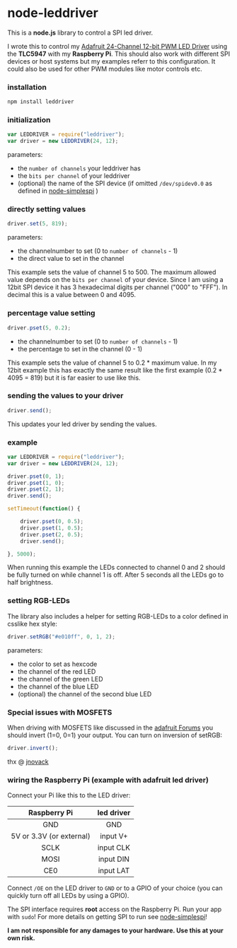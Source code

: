 node-leddriver
==============

This is a **node.js** library to control a SPI led driver.

I wrote this to control my [Adafruit 24-Channel 12-bit PWM LED Driver](https://www.adafruit.com/products/1429) using the **TLC5947** with my **Raspberry Pi**.
This should also work with different SPI devices or host systems but my examples referr to this configuration.
It could also be used for other PWM modules like motor controls etc.

### installation

```sh
npm install leddriver
```

### initialization

```js
var LEDDRIVER = require("leddriver");
var driver = new LEDDRIVER(24, 12);
```

parameters:
* the `number of channels` your leddriver has
* the `bits per channel` of your leddriver
* (optional) the name of the SPI device (if omitted `/dev/spidev0.0` as defined in [node-simplespi](https://github.com/fjw/node-simplespi) )

### directly setting values

```js
driver.set(5, 819);
```
parameters:
* the channelnumber to set (0 to `number of channels` - 1)
* the direct value to set in the channel

This example sets the value of channel 5 to 500. The maximum allowed value depends on the `bits per channel` of your device. Since I am using a 12bit SPI device it has 3 hexadecimal digits per channel ("000" to "FFF"). In decimal this is a value between 0 and 4095.

### percentage value setting
```js
driver.pset(5, 0.2);
```

* the channelnumber to set (0 to `number of channels` - 1)
* the percentage to set in the channel (0 - 1)

This example sets the value of channel 5 to 0.2 * maximum value. In my 12bit example this has exactly the same result like the first example (0.2 * 4095 = 819) but it is far easier to use like this.

### sending the values to your driver
```js
driver.send();
```
This updates your led driver by sending the values.

### example
```js
var LEDDRIVER = require("leddriver");
var driver = new LEDDRIVER(24, 12);

driver.pset(0, 1);
driver.pset(1, 0);
driver.pset(2, 1);
driver.send();

setTimeout(function() {

    driver.pset(0, 0.5);
    driver.pset(1, 0.5);
    driver.pset(2, 0.5);
    driver.send();

}, 5000);
```

When running this example the LEDs connected to channel 0 and 2 should be fully turned on while channel 1 is off. After 5 seconds all the LEDs go to half brightness.

### setting RGB-LEDs

The library also includes a helper for setting RGB-LEDs to a color defined in csslike hex style:
```js
driver.setRGB("#e010ff", 0, 1, 2);
```

parameters:
* the color to set as hexcode
* the channel of the red LED
* the channel of the green LED
* the channel of the blue LED
* (optional) the channel of the second blue LED


### Special issues with MOSFETS

When driving with MOSFETS like discussed in the [adafruit Forums](http://forums.adafruit.com/viewtopic.php?p=217544#p217544) you should invert (1=0, 0=1) your output.
You can turn on inversion of setRGB:

```js
driver.invert();
```

thx @ [jnovack](https://github.com/jnovack)


### wiring the Raspberry Pi (example with adafruit led driver)

Connect your Pi like this to the LED driver:

| Raspberry Pi | led driver |
|:------------:|:----------:|
| GND | GND |
| 5V or 3.3V (or external) | input V+ |
| SCLK | input CLK |
| MOSI | input DIN |
| CE0  | input LAT |

Connect `/OE` on the LED driver to `GND` or to a GPIO of your choice (you can quickly turn off all LEDs by using a GPIO).

The SPI interface requires **root** access on the Raspberry Pi. Run your app with `sudo`!
For more details on getting SPI to run see [node-simplespi](https://github.com/fjw/node-simplespi)!

**I am not responsible for any damages to your hardware. Use this at your own risk.**

